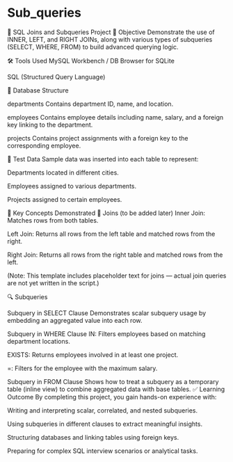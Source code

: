 # Sub_queries
📘 SQL Joins and Subqueries Project 🎯 Objective Demonstrate the use of INNER, LEFT, and RIGHT JOINs, along with various types of subqueries (SELECT, WHERE, FROM) to build advanced querying logic.

🛠 Tools Used MySQL Workbench / DB Browser for SQLite

SQL (Structured Query Language)

🧱 Database Structure

departments Contains department ID, name, and location.

employees Contains employee details including name, salary, and a foreign key linking to the department.

projects Contains project assignments with a foreign key to the corresponding employee.

🧪 Test Data Sample data was inserted into each table to represent:

Departments located in different cities.

Employees assigned to various departments.

Projects assigned to certain employees.

📌 Key Concepts Demonstrated 🔄 Joins (to be added later) Inner Join: Matches rows from both tables.

Left Join: Returns all rows from the left table and matched rows from the right.

Right Join: Returns all rows from the right table and matched rows from the left.

(Note: This template includes placeholder text for joins — actual join queries are not yet written in the script.)

🔍 Subqueries

Subquery in SELECT Clause Demonstrates scalar subquery usage by embedding an aggregated value into each row.

Subquery in WHERE Clause IN: Filters employees based on matching department locations.

EXISTS: Returns employees involved in at least one project.

=: Filters for the employee with the maximum salary.

Subquery in FROM Clause Shows how to treat a subquery as a temporary table (inline view) to combine aggregated data with base tables.
✅ Learning Outcome By completing this project, you gain hands-on experience with:

Writing and interpreting scalar, correlated, and nested subqueries.

Using subqueries in different clauses to extract meaningful insights.

Structuring databases and linking tables using foreign keys.

Preparing for complex SQL interview scenarios or analytical tasks.
